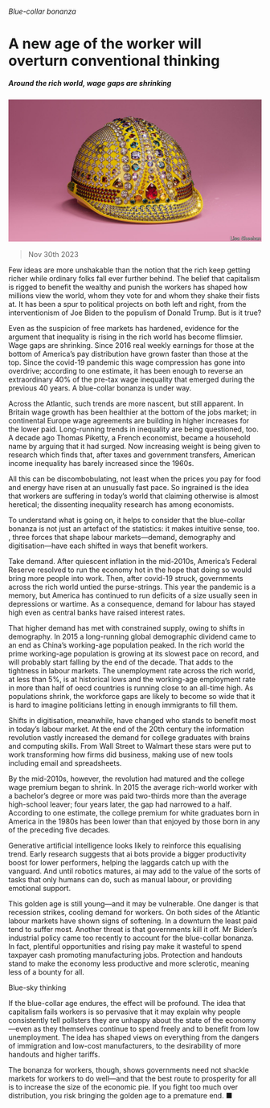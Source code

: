 ###### Blue-collar bonanza

# A new age of the worker will overturn conventional thinking 

##### Around the rich world, wage gaps are shrinking 

![image](images/20231202_LDD002.jpg) 

> Nov 30th 2023 

Few ideas are more unshakable than the notion that the rich keep getting richer while ordinary folks fall ever further behind. The belief that capitalism is rigged to benefit the wealthy and punish the workers has shaped how millions view the world, whom they vote for and whom they shake their fists at. It has been a spur to political projects on both left and right, from the interventionism of Joe Biden to the populism of Donald Trump. But is it true?

Even as the suspicion of free markets has hardened, evidence for the argument that inequality is rising in the rich world has become flimsier. Wage gaps are shrinking. Since 2016 real weekly earnings for those at the bottom of America’s pay distribution have grown faster than those at the top. Since the covid-19 pandemic this wage compression has gone into overdrive; according to one estimate, it has been enough to reverse an extraordinary 40% of the pre-tax wage inequality that emerged during the previous 40 years. A blue-collar bonanza is under way.

Across the Atlantic, such trends are more nascent, but still apparent. In Britain wage growth has been healthier at the bottom of the jobs market; in continental Europe wage agreements are building in higher increases for the lower paid. Long-running trends in inequality are being questioned, too. A decade ago Thomas Piketty, a French economist, became a household name by arguing that it had surged. Now increasing weight is being given to research which finds that, after taxes and government transfers, American income inequality has barely increased since the 1960s.

All this can be discombobulating, not least when the prices you pay for food and energy have risen at an unusually fast pace. So ingrained is the idea that workers are suffering in today’s world that claiming otherwise is almost heretical; the dissenting inequality research has  among economists. 

To understand what is going on, it helps to consider that the blue-collar bonanza is not just an artefact of the statistics: it makes intuitive sense, too. , three forces that shape labour markets—demand, demography and digitisation—have each shifted in ways that benefit workers.

Take demand. After quiescent inflation in the mid-2010s, America’s Federal Reserve resolved to run the economy hot in the hope that doing so would bring more people into work. Then, after covid-19 struck, governments across the rich world untied the purse-strings. This year the pandemic is a memory, but America has continued to run deficits of a size usually seen in depressions or wartime. As a consequence, demand for labour has stayed high even as central banks have raised interest rates. 

That higher demand has met with constrained supply, owing to shifts in demography. In 2015 a long-running global demographic dividend came to an end as China’s working-age population peaked. In the rich world the prime working-age population is growing at its slowest pace on record, and will probably start falling by the end of the decade. That adds to the tightness in labour markets. The unemployment rate across the rich world, at less than 5%, is at historical lows and the working-age employment rate in more than half of oecd countries is running close to an all-time high. As populations shrink, the workforce gaps are likely to become so wide that it is hard to imagine politicians letting in enough immigrants to fill them. 

Shifts in digitisation, meanwhile, have changed who stands to benefit most in today’s labour market. At the end of the 20th century the information revolution vastly increased the demand for college graduates with brains and computing skills. From Wall Street to Walmart these stars were put to work transforming how firms did business, making use of new tools including email and spreadsheets. 

By the mid-2010s, however, the revolution had matured and the college wage premium began to shrink. In 2015 the average rich-world worker with a bachelor’s degree or more was paid two-thirds more than the average high-school leaver; four years later, the gap had narrowed to a half. According to one estimate, the college premium for white graduates born in America in the 1980s has been lower than that enjoyed by those born in any of the preceding five decades. 

Generative artificial intelligence looks likely to reinforce this equalising trend. Early research suggests that ai bots provide a bigger productivity boost for lower performers, helping the laggards catch up with the vanguard. And until robotics matures, ai may add to the value of the sorts of tasks that only humans can do, such as manual labour, or providing emotional support. 

This golden age is still young—and it may be vulnerable. One danger is that recession strikes, cooling demand for workers. On both sides of the Atlantic labour markets have shown signs of softening. In a downturn the least paid tend to suffer most. Another threat is that governments kill it off. Mr Biden’s industrial policy came too recently to account for the blue-collar bonanza. In fact, plentiful opportunities and rising pay make it wasteful to spend taxpayer cash promoting manufacturing jobs. Protection and handouts stand to make the economy less productive and more sclerotic, meaning less of a bounty for all. 

Blue-sky thinking

If the blue-collar age endures, the effect will be profound. The idea that capitalism fails workers is so pervasive that it may explain why people consistently tell pollsters they are unhappy about the state of the economy—even as they themselves continue to spend freely and to benefit from low unemployment. The idea has shaped views on everything from the dangers of immigration and low-cost manufacturers, to the desirability of more handouts and higher tariffs. 

The bonanza for workers, though, shows governments need not shackle markets for workers to do well—and that the best route to prosperity for all is to increase the size of the economic pie. If you fight too much over distribution, you risk bringing the golden age to a premature end. ■



